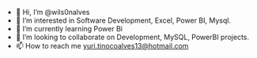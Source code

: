 - 👋 Hi, I’m @wils0nalves
- 👀 I’m interested in Software Development, Excel, Power BI, Mysql.
- 🌱 I’m currently learning Power Bi
- 💞️ I’m looking to collaborate on Development, MySQL, PowerBI projects.
- 📫 How to reach me yuri.tinocoalves13@hotmail.com
